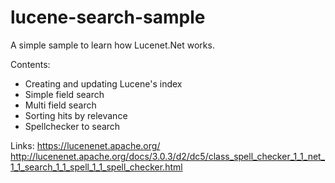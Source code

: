 # lucene-search-sample

A simple sample to learn how Lucenet.Net works.

Contents:
- Creating and updating Lucene's index
- Simple field search
- Multi field search
- Sorting hits by relevance
- Spellchecker to search

Links:
https://lucenenet.apache.org/
http://lucenenet.apache.org/docs/3.0.3/d2/dc5/class_spell_checker_1_1_net_1_1_search_1_1_spell_1_1_spell_checker.html
